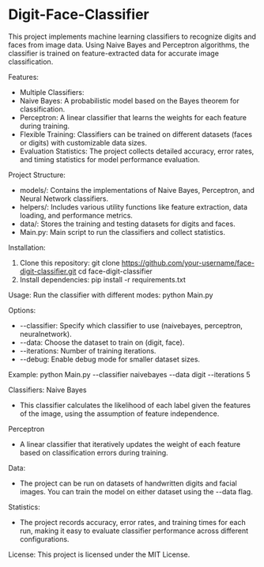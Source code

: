 # Digit-Face-Classifier
This project implements machine learning classifiers to recognize digits and faces from image data. Using Naive Bayes and Perceptron algorithms, the classifier is trained on feature-extracted data for accurate image classification.

Features:
- Multiple Classifiers:
- Naive Bayes: A probabilistic model based on the Bayes theorem for classification.
- Perceptron: A linear classifier that learns the weights for each feature during training.
- Flexible Training: Classifiers can be trained on different datasets (faces or digits) with customizable data sizes.
- Evaluation Statistics: The project collects detailed accuracy, error rates, and timing statistics for model performance evaluation.

Project Structure:
- models/: Contains the implementations of Naive Bayes, Perceptron, and Neural Network classifiers.
- helpers/: Includes various utility functions like feature extraction, data loading, and performance metrics.
- data/: Stores the training and testing datasets for digits and faces.
- Main.py: Main script to run the classifiers and collect statistics.

Installation:
1. Clone this repository:
git clone https://github.com/your-username/face-digit-classifier.git
cd face-digit-classifier
2. Install dependencies:
pip install -r requirements.txt

Usage:
Run the classifier with different modes:
python Main.py

Options:
- --classifier: Specify which classifier to use (naivebayes, perceptron, neuralnetwork).
- --data: Choose the dataset to train on (digit, face).
- --iterations: Number of training iterations.
- --debug: Enable debug mode for smaller dataset sizes.

Example:
python Main.py --classifier naivebayes --data digit --iterations 5

Classifiers:
Naive Bayes
- This classifier calculates the likelihood of each label given the features of the image, using the assumption of feature independence.

Perceptron
- A linear classifier that iteratively updates the weight of each feature based on classification errors during training.
  
Data: 
- The project can be run on datasets of handwritten digits and facial images. You can train the model on either dataset using the --data flag.

Statistics:
- The project records accuracy, error rates, and training times for each run, making it easy to evaluate classifier performance across different configurations.

License:
This project is licensed under the MIT License.
